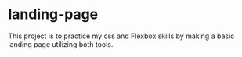 # landing-page
This project is to practice my css and Flexbox skills by making a basic landing page utilizing both tools.
